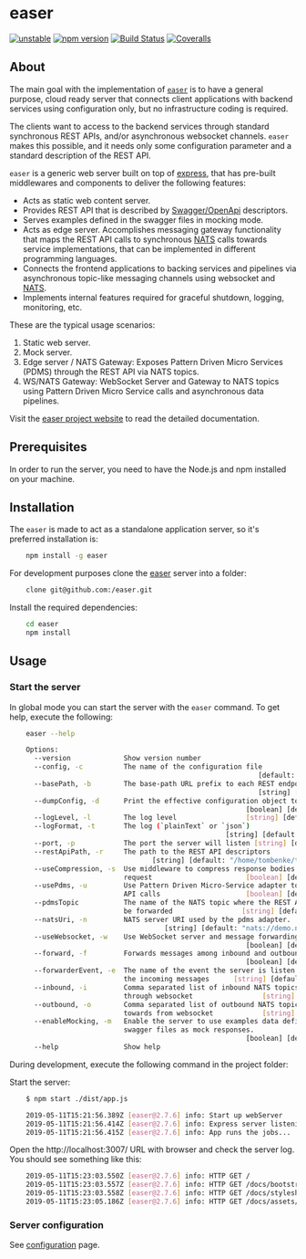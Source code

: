 easer
=====

[![unstable](http://badges.github.io/stability-badges/dist/unstable.svg)](http://github.com/badges/stability-badges)
[![npm version][npm-badge]][npm-url]
[![Build Status][travis-badge]][travis-url]
[![Coveralls][BadgeCoveralls]][Coveralls]

## About

The main goal with the implementation of [`easer`](https://tombenke.github.io/easer) is to have a general purpose, cloud ready server that connects client applications with backend services using configuration only, but no infrastructure coding is required.

The clients want to access to the backend services through standard synchronous REST APIs, and/or asynchronous websocket channels. `easer` makes this possible, and it needs only some configuration parameter and a standard description of the REST API.

`easer` is a generic web server built on top of [express](https://expressjs.com/), that has pre-built middlewares and components to deliver the following features:

- Acts as static web content server.
- Provides REST API that is described by [Swagger/OpenApi](https://swagger.io/resources/open-api/) descriptors.
- Serves examples defined in the swagger files in mocking mode.
- Acts as edge server. Accomplishes messaging gateway functionality that maps the REST API calls to synchronous [NATS](https://nats.io/) calls towards service implementations, that can be implemented in different programming languages.
- Connects the frontend applications to backing services and pipelines via asynchronous topic-like messaging channels using websocket and [NATS](https://nats.io/).
- Implements internal features required for graceful shutdown, logging, monitoring, etc.

These are the typical usage scenarios:

1. Static web server.
2. Mock server.
3. Edge server / NATS Gateway: Exposes Pattern Driven Micro Services (PDMS) through the REST API via NATS topics.
4. WS/NATS Gateway: WebSocket Server and Gateway to NATS topics using Pattern Driven Micro Service calls and asynchronous data pipelines. 

Visit the [easer project website](https://tombenke.github.io/easer) to read the detailed documentation.


## Prerequisites

In order to run the server, you need to have the Node.js and npm installed on your machine.


## Installation

The `easer` is made to act as a standalone application server, so it's preferred installation is:

```bash
    npm install -g easer
```

For development purposes clone the [easer](https://github.com/tombenke/easer) server into a folder:

```bash
    clone git@github.com:/easer.git
```

Install the required dependencies:

```bash
    cd easer
    npm install
```

## Usage

### Start the server

In global mode you can start the server with the `easer` command. To get help, execute the following:

```bash
    easer --help

    Options:
      --version             Show version number                            [boolean]
      --config, -c          The name of the configuration file
                                                             [default: "config.yml"]
      --basePath, -b        The base-path URL prefix to each REST endpoints
                                                             [string] [default: "/"]
      --dumpConfig, -d      Print the effective configuration object to the console
                                                          [boolean] [default: false]
      --logLevel, -l        The log level                 [string] [default: "info"]
      --logFormat, -t       The log (`plainText` or `json`)
                                                     [string] [default: "plainText"]
      --port, -p            The port the server will listen [string] [default: 3007]
      --restApiPath, -r     The path to the REST API descriptors
                                   [string] [default: "/home/tombenke/topics/easer"]
      --useCompression, -s  Use middleware to compress response bodies for all
                            request                       [boolean] [default: false]
      --usePdms, -u         Use Pattern Driven Micro-Service adapter to forward REST
                            API calls                     [boolean] [default: false]
      --pdmsTopic           The name of the NATS topic where the REST API calls will
                            be forwarded                 [string] [default: "easer"]
      --natsUri, -n         NATS server URI used by the pdms adapter.
                                      [string] [default: "nats://demo.nats.io:4222"]
      --useWebsocket, -w    Use WebSocket server and message forwarding gateway
                                                          [boolean] [default: false]
      --forward, -f         Forwards messages among inbound and outbound topics
                                                          [boolean] [default: false]
      --forwarderEvent, -e  The name of the event the server is listen to forward
                            the incoming messages      [string] [default: "message"]
      --inbound, -i         Comma separated list of inbound NATS topics to forward
                            through websocket                 [string] [default: ""]
      --outbound, -o        Comma separated list of outbound NATS topics to forward
                            towards from websocket            [string] [default: ""]
      --enableMocking, -m   Enable the server to use examples data defined in
                            swagger files as mock responses.
                                                          [boolean] [default: false]
      --help                Show help                                      [boolean]
```

During development, execute the following command in the project folder:

Start the server:

```bash
    $ npm start ./dist/app.js

    2019-05-11T15:21:56.389Z [easer@2.7.6] info: Start up webServer
    2019-05-11T15:21:56.414Z [easer@2.7.6] info: Express server listening on port 3007
    2019-05-11T15:21:56.415Z [easer@2.7.6] info: App runs the jobs...
```

Open the http://localhost:3007/ URL with browser and check the server log.
You should see something like this:

```bash
    2019-05-11T15:23:03.550Z [easer@2.7.6] info: HTTP GET /
    2019-05-11T15:23:03.557Z [easer@2.7.6] info: HTTP GET /docs/bootstrap/css/bootstrap.min.css
    2019-05-11T15:23:03.558Z [easer@2.7.6] info: HTTP GET /docs/stylesheets/jumbotron-narrow.css
    2019-05-11T15:23:05.186Z [easer@2.7.6] info: HTTP GET /docs/assets/ico/favicon.ico

```


### Server configuration

See [configuration](website-docs/configuration.md) page.

[npm-badge]: https://badge.fury.io/js/easer.svg
[npm-url]: https://badge.fury.io/js/easer
[travis-badge]: https://api.travis-ci.org/tombenke/easer.svg
[travis-url]: https://travis-ci.org/tombenke/easer
[Coveralls]: https://coveralls.io/github/tombenke/easer?branch=master
[BadgeCoveralls]: https://coveralls.io/repos/github/tombenke/easer/badge.svg?branch=master
